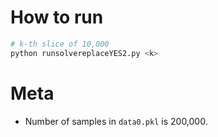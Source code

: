 # How to run
```bash
# k-th slice of 10,000
python runsolvereplaceYES2.py <k>
```

# Meta
- Number of samples in `data0.pkl` is 200,000.
